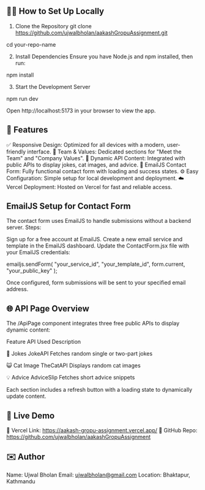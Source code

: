 ## 🧑‍💻 How to Set Up Locally
1. Clone the Repository
git clone https://github.com/ujwalbholan/aakashGropuAssignment.git

cd your-repo-name

2. Install Dependencies
Ensure you have Node.js and npm installed, then run:

npm install

3. Start the Development Server

npm run dev

Open http://localhost:5173 in your browser to view the app.

## 🚀 Features

✅ Responsive Design: Optimized for all devices with a modern, user-friendly interface.
🧠 Team & Values: Dedicated sections for "Meet the Team" and "Company Values".
🎡 Dynamic API Content: Integrated with public APIs to display jokes, cat images, and advice.
📩 EmailJS Contact Form: Fully functional contact form with loading and success states.
⚙️ Easy Configuration: Simple setup for local development and deployment.
☁️ Vercel Deployment: Hosted on Vercel for fast and reliable access.

## EmailJS Setup for Contact Form
The contact form uses EmailJS to handle submissions without a backend server.
Steps:

Sign up for a free account at EmailJS.
Create a new email service and template in the EmailJS dashboard.
Update the ContactForm.jsx file with your EmailJS credentials:

emailjs.sendForm(
  "your_service_id",
  "your_template_id",
  form.current,
  "your_public_key"
);

Once configured, form submissions will be sent to your specified email address.

## 🌐 API Page Overview
The /ApiPage component integrates three free public APIs to display dynamic content:



Feature
API Used
Description



🤣 Jokes
JokeAPI
Fetches random single or two-part jokes


😺 Cat Image
TheCatAPI
Displays random cat images


💡 Advice
AdviceSlip
Fetches short advice snippets


Each section includes a refresh button with a loading state to dynamically update content.

## 📍 Live Demo

🔗 Vercel Link: https://aakash-gropu-assignment.vercel.app/
📁 GitHub Repo: https://github.com/ujwalbholan/aakashGropuAssignment


## ✉️ Author

Name: Ujwal Bholan
Email: ujwalbholan@gmail.com
Location: Bhaktapur, Kathmandu